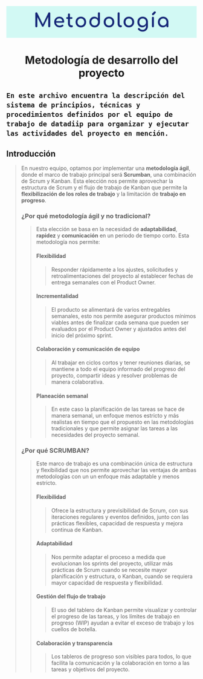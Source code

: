 ![Metodología](vis/v1.jpg)

<h1 align="center"> Metodología de desarrollo del proyecto </h1>

`En este archivo encuentra la descripción del sistema de principios, técnicas y procedimientos definidos por el equipo de trabajo de datadiip para organizar y ejecutar las actividades del proyecto en mención.`
---
## Introducción

>En nuestro equipo, optamos por implementar una **metodología ágil**, donde el marco de trabajo principal será **Scrumban**, una combinación de Scrum y Kanban. Esta elección nos permite aprovechar la estructura de Scrum y el flujo de trabajo de Kanban que permite la **flexibilización de los roles de trabajo** y la limitación de **trabajo en progreso**.
>
> ### ¿Por qué metodología ágil y no tradicional?
> 
> > Esta elección se basa en la necesidad de **adaptabilidad**, **rapidez** y **comunicación** en un periodo de tiempo corto. Esta metodología nos permite:
> > 
> > #### Flexibilidad
> > 
> > > Responder rápidamente a los ajustes, solicitudes y retroalimentaciones del proyecto al establecer fechas de entrega semanales con el Product Owner.
> > 
> > #### Incrementalidad
> > 
> > > El producto se alimentará de varios entregables semanales, esto nos permite asegurar productos mínimos viables antes de finalizar cada semana que pueden ser evaluados por el Product Owner y ajustados antes del inicio del próximo sprint. 
> > 
> > #### Colaboración y comunicación de equipo
> > 
> > > Al trabajar en ciclos cortos y tener reuniones diarias, se mantiene a todo el equipo informado del progreso del proyecto, compartir ideas y resolver problemas de manera colaborativa.
> > 
> > #### Planeación semanal
> > 
> > > En este caso la planificación de las tareas se hace de manera semanal, un enfoque menos estricto y más realistas en tiempo que el propuesto en las metodologías tradicionales y que permite asignar las tareas a las necesidades del proyecto semanal.
> 
> ### ¿Por qué SCRUMBAN?
> 
> > Este marco de trabajo es una combinación única de estructura y flexibilidad que nos permite aprovechar las ventajas de ambas metodologías con un un enfoque más adaptable y menos estricto.
> > 
> > #### Flexibilidad
> > 
> > > Ofrece la estructura y previsibilidad de Scrum, con sus iteraciones regulares y eventos definidos, junto con las prácticas flexibles, capacidad de respuesta y mejora continua de Kanban.
> > 
> > #### Adaptabilidad
> > 
> > > Nos permite adaptar el proceso a medida que evolucionan los sprints del proyecto, utilizar más prácticas de Scrum cuando se necesite mayor planificación y estructura, o Kanban, cuando se requiera mayor capacidad de respuesta y flexibilidad.
> > 
> > #### Gestión del flujo de trabajo
> > 
> > > El uso del tablero de Kanban permite visualizar y controlar el progreso de las tareas, y los límites de trabajo en progreso (WIP) ayudan a evitar el exceso de trabajo y los cuellos de botella.
> > 
> > #### Colaboración y transparencia
> > 
> > > Los tableros de progreso son visibles para todos, lo que facilita la comunicación y la colaboración en torno a las tareas y objetivos del proyecto.

